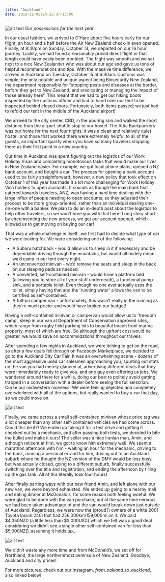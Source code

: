 ```yaml
---
title: "Auckland"
date: 2019-11-05T14:26:07+13:00
---
```


![alt text](https://res.cloudinary.com/dqsylhojv/image/upload/v1572922172/hanswustrack.com/auckland/IMG_7297_cnbufg.jpg "Our possessions for the next year")
_Our possessions for the next year_

In our usual fashion, we arrived to O’Hare about five hours early for our flight, an hour and a half before the Air New Zealand check-in even opened. Finally, at 8:40pm on Sunday, October 13, we departed on our 16 hour journey. Luckily, we had found a reasonably priced direct flight or that length could have easily been doubled. The flight was smooth and we sat next to a nice New Zealander who was about our age and gave us tons of helpful recommendations and tips. With the massive time difference, we arrived in Auckland on Tuesday, October 15 at 6:30am. Customs was simple; the only notable and unique aspect being Biosecurity New Zealand, the department responsible for “stopping pests and diseases at the border, before they get to New Zealand, and eradicating or managing the impact of those already here”. This meant that we had to get our hiking boots inspected by the customs officer and had to hand over our tent to be inspected behind closed doors. Fortunately, both items passed; we just had to refold our tent in the middle of the Auckland airport! 

We arrived to the city center, CBD, in the pouring rain and walked the short distance from the airport shuttle stop to our hostel. The Attic Backpackers was our home for the next four nights; it was a clean and relatively quiet hostel, and those that worked there were extremely helpful to all of the guests, an important quality when you have so many travelers stopping there as their first point in a new country. 

Our time in Auckland was spent figuring out the logistics of our Work Holiday Visas and completing monotonous tasks that would make our lives in New Zealand easier. For example, we got local phone plans, opened a NZ bank account, and bought a car. The process for opening a bank account used to be fairly straightforward; however, a new policy that took effect on October 1 of this year has made it a lot more challenging for Work Holiday Visa holders to open accounts. It sounds as though the main bank that catered towards travelers, ANZ, was having a hard time dealing with the large influx of people needing to open accounts, so they adjusted their process to be more group-oriented, rather than an individual dealing one-on-one with a banker. We plan to do an in-depth post about the logistics to help other travelers, so we won’t bore you with that here! Long story short - by circumventing the new process, we got our account opened, which allowed us to get moving on buying our car! 

That was a whole challenge in itself...we first had to decide what type of car we were looking for. We were considering one of the following:

- A Subaru hatchback - would allow us to sleep in it if necessary and be dependable driving through the mountains, but would ultimately mean we’d camp in our tent every night.
- An unconverted minivan - we’d remove the seats and sleep in the back on our sleeping pads as needed.
- A converted, self-contained minivan - would have a platform bed (allowing you to store all of your stuff underneath), a functional pump sink, and a portable toilet. Even though no one ever actually uses the toilet, simply having that and the 'running water' allows the van to be certified as self-contained.
- A full-on camper van - unfortunately, this wasn’t really in the running as they’re much pricier and would have broken our budget!

Having a self-contained minivan or campervan would allow us to 'freedom camp', sleep in our van at Department of Conservation approved sites, which range from rugby field parking lots to beautiful beach front marina property, most of which are free. So although the upfront cost would be greater, we would save on accommodations throughout our travels.

After spending a few nights in Auckland, we were itching to get on the road, so after a few deals fell through on Facebook Marketplace, we decided to go to the Auckland City Car Fair. It was an overwhelming scene - dozens of the most aggressive used car salesmen approaching you, spurting out stats on the van you had merely glanced at, advertising different deals that they were immediately ready to give you, and one guy even offering us jobs. We wandered around there for a while, doing our best to politely avoid getting trapped in a conversation with a dealer before seeing the full selection. Curse our midwestern niceness! We were feeling dejected and completely overwhelmed with all of the options, but really wanted to buy a car that day, so we could move on.

![alt text](https://res.cloudinary.com/dqsylhojv/image/upload/v1572921835/hanswustrack.com/auckland/IMG_5023_u9i8wb.jpg "Mayo")

Finally, we came across a small self-contained minivan whose price tag was a lot cheaper than any other self-contained vehicles we had come across. Could this be it?! We ended up taking it for a test drive and getting it checked out by a mechanic, and after passing both tests, we decided to bite the bullet and make it ours! The seller was a nice Iranian man, Amin, and although reticent at first, we got to know him extremely well. We spent a marathon afternoon with him - waiting an hour for the mechanic, driving to the bank, running a personal errand for him, driving out to an Auckland suburb where he thought the NZ version of the DMV would be less busy, but was actually closed, going to a different suburb, finally successfully switching over the title and registration, and ending the afternoon by filling up the gas tank. All of this literally took four hours!

After finally parting ways with our new friend Amin, and left alone with our new van, we were beyond exhausted. We ended up going to a nearby mall and eating dinner at McDonald’s, for some reason both feeling woeful. We were glad to be done with the van purchase, but at the same time nervous we had been taken advantage of and the van would break down just outside of Auckland. Regardless, we were now the (proud?) owners of a white 2001 Toyota Ipsum 240i that had 256,000km/159,000mi on it. We paid $4,350NZD (a little less than $3,000USD) which we felt was a good deal considering we didn’t see a single other self-contained van for less than $5,000NZD, assuming it holds up...

![alt text](https://res.cloudinary.com/dqsylhojv/image/upload/v1572919091/hanswustrack.com/auckland/IMG_5210_jynkhn.jpg "Camping views")

We didn’t waste any more time and from McDonald’s, we set off for Northland, the large northernmost peninsula of New Zealand. Goodbye, Auckland and city prices! 

For more pictures, check out our Instagram, *from_oakland_to_auckland*, also linked below!